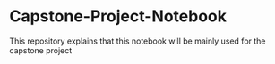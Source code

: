 # Capstone-Project-Notebook
This repository explains that this notebook will be mainly used for the capstone project
